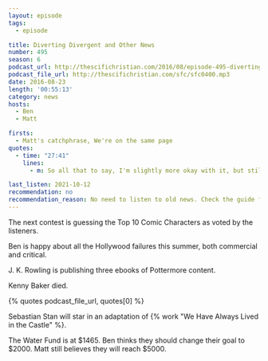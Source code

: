 ```yaml
---
layout: episode
tags:
  - episode

title: Diverting Divergent and Other News
number: 495
season: 6
podcast_url: http://thescifichristian.com/2016/08/episode-495-diverting-divergent-and-other-news/
podcast_file_url: http://thescifichristian.com/sfc/sfc0400.mp3
date: 2016-08-23
length: '00:55:13'
category: news
hosts:
  - Ben
  - Matt

firsts:
  - Matt's catchphrase, We're on the same page
quotes:
  - time: "27:41"
    lines:
      - m: So all that to say, I'm slightly more okay with it, but still, we're relatively on the same page.

last_listen: 2021-10-12
recommendation: no
recommendation_reason: No need to listen to old news. Check the guide for what's interesting in hindsight.
---
```


The next contest is guessing the Top 10 Comic Characters as voted by the listeners.

Ben is happy about all the Hollywood failures this summer, both commercial and critical.

J. K. Rowling is publishing three ebooks of Pottermore content.

Kenny Baker died.

{% quotes podcast_file_url, quotes[0] %}

Sebastian Stan will star in an adaptation of {% work "We Have Always Lived in the Castle" %}.

The Water Fund is at $1465. Ben thinks they should change their goal to $2000. Matt still believes they will reach $5000.